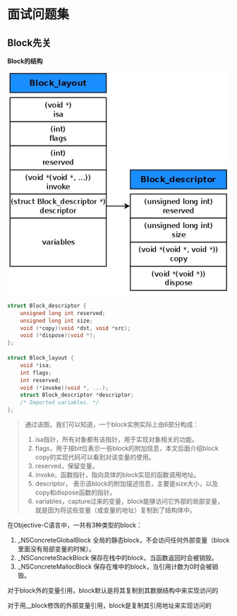 # 面试问题集

## Block先关

**Block的结构**

![002](https://github.com/winfredzen/iOS-Basic/blob/master/%E9%9D%A2%E8%AF%95/images/002.jpg)

```c
struct Block_descriptor {
    unsigned long int reserved;
    unsigned long int size;
    void (*copy)(void *dst, void *src);
    void (*dispose)(void *);
};

struct Block_layout {
    void *isa;
    int flags;
    int reserved;
    void (*invoke)(void *, ...);
    struct Block_descriptor *descriptor;
    /* Imported variables. */
};
```

> 通过该图，我们可以知道，一个block实例实际上由6部分构成：
>
> 1. isa指针，所有对象都有该指针，用于实现对象相关的功能。
> 2. flags，用于按bit位表示一些block的附加信息，本文后面介绍block copy的实现代码可以看到对该变量的使用。
> 3. reserved，保留变量。
> 4. invoke，函数指针，指向具体的block实现的函数调用地址。
> 5. descriptor， 表示该block的附加描述信息，主要是size大小，以及copy和dispose函数的指针。
> 6. variables，capture过来的变量，block能够访问它外部的局部变量，就是因为将这些变量（或变量的地址）复制到了结构体中。



在Objective-C语言中，一共有3种类型的block：

1. _NSConcreteGlobalBlock 全局的静态block，不会访问任何外部变量（block里面没有局部变量的时候）。
2. _NSConcreteStackBlock 保存在栈中的block，当函数返回时会被销毁。
3. _NSConcreteMallocBlock 保存在堆中的block，当引用计数为0时会被销毁。



对于block外的变量引用，block默认是将其复制到其数据结构中来实现访问的

对于用__block修饰的外部变量引用，block是复制其引用地址来实现访问的

